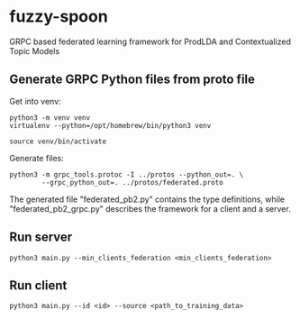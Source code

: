 # fuzzy-spoon
GRPC based federated learning framework for ProdLDA and Contextualized Topic Models

## Generate GRPC Python files from proto file
Get into venv:
```
python3 -m venv venv
virtualenv --python=/opt/homebrew/bin/python3 venv        
```
```
source venv/bin/activate
```
Generate files:
```
python3 -m grpc_tools.protoc -I ../protos --python_out=. \
        --grpc_python_out=. ../protos/federated.proto
```

The generated file "federated_pb2.py" contains the type definitions, while "federated_pb2_grpc.py" describes the framework for a client and a server.

## Run server

```
python3 main.py --min_clients_federation <min_clients_federation>
```

## Run client 

```
python3 main.py --id <id> --source <path_to_training_data>
```
